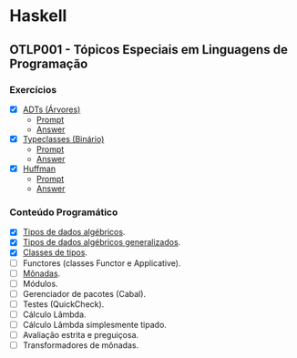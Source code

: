 # Haskell

## OTLP001 - Tópicos Especiais em Linguagens de Programação

### Exercícios
- [x] [ADTs (Árvores)](assignments/exe-01/)
  - [Prompt](assignments/exe-01/prompt.pdf)
  - [Answer](assignments/exe-01/answer.hs)
- [x] [Typeclasses (Binário)](assignments/exe-02/)
  - [Prompt](assignments/exe-02/prompt.pdf)
  - [Answer](assignments/exe-02/answer.hs)
- [x] [Huffman](assignments/exe-03/)
  - [Prompt](assignments/exe-03/prompt.pdf)
  - [Answer](assignments/exe-03/answer.hs)

### Conteúdo Programático
- [x] [Tipos de dados algébricos](classes/adt.hs).
- [x] [Tipos de dados algébricos generalizados](classes/gadt.hs).
- [x] [Classes de tipos](classes/typeclasses.hs).
- [ ] Functores (classes Functor e Applicative).
- [ ] [Mônadas](classes/monad.hs).
- [ ] Módulos.
- [ ] Gerenciador de pacotes (Cabal).
- [ ] Testes (QuickCheck).
- [ ] Cálculo Lâmbda.
- [ ] Cálculo Lâmbda simplesmente tipado.
- [ ] Avaliação estrita e preguiçosa.
- [ ] Transformadores de mônadas.
